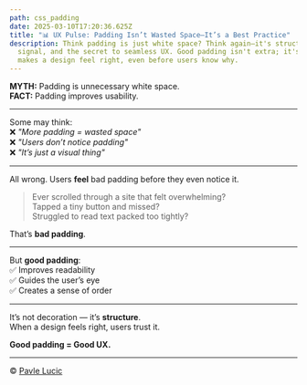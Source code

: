 ```yaml
---
path: css_padding
date: 2025-03-10T17:20:36.625Z
title: "📊 UX Pulse: Padding Isn’t Wasted Space—It’s a Best Practice"
description: Think padding is just white space? Think again—it's structure,
  signal, and the secret to seamless UX. Good padding isn't extra; it's what
  makes a design feel right, even before users know why.
---
```

**MYTH:** Padding is unnecessary white space.  
**FACT:** Padding improves usability.

---

Some may think:  
❌ *"More padding = wasted space"*  
❌ *"Users don’t notice padding"*  
❌ *"It’s just a visual thing"*

---

All wrong. Users **feel** bad padding before they even notice it.

> Ever scrolled through a site that felt overwhelming?  
> Tapped a tiny button and missed?  
> Struggled to read text packed too tightly?

That’s **bad padding**.

---

But **good padding**:  
✅ Improves readability  
✅ Guides the user’s eye  
✅ Creates a sense of order

---

It’s not decoration — it’s **structure**.  
When a design feels right, users trust it.

**Good padding = Good UX.**

---

© [Pavle Lucic](https://www.linkedin.com/in/pavle-lucic/)
